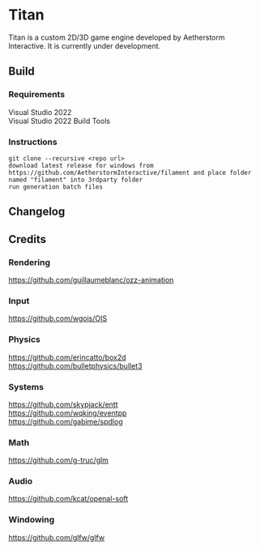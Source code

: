 # Titan
Titan is a custom 2D/3D game engine developed by Aetherstorm Interactive. It is currently under development.

## Build
### Requirements
Visual Studio 2022  
Visual Studio 2022 Build Tools

### Instructions
```
git clone --recursive <repo url>
download latest release for windows from https://github.com/AetherstormInteractive/filament and place folder named "filament" into 3rdparty folder
run generation batch files
```

## Changelog

## Credits
### Rendering
https://github.com/guillaumeblanc/ozz-animation  
### Input
https://github.com/wgois/OIS  
### Physics
https://github.com/erincatto/box2d  
https://github.com/bulletphysics/bullet3  
### Systems
https://github.com/skypjack/entt  
https://github.com/wqking/eventpp  
https://github.com/gabime/spdlog  
### Math
https://github.com/g-truc/glm  
### Audio
https://github.com/kcat/openal-soft  
### Windowing
https://github.com/glfw/glfw 
